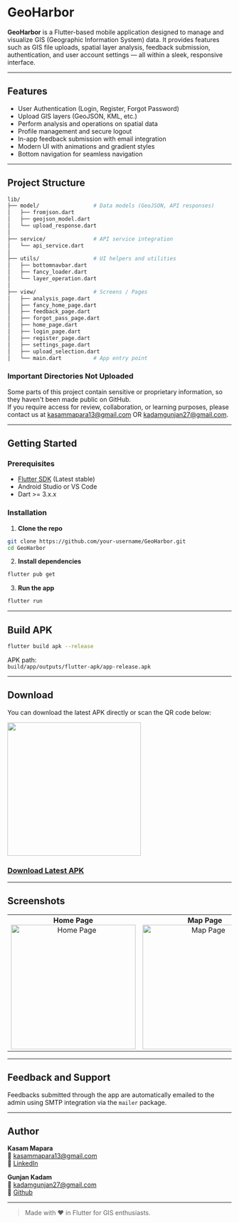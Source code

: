 # GeoHarbor

**GeoHarbor** is a Flutter-based mobile application designed to manage and visualize GIS (Geographic Information System) data. It provides features such as GIS file uploads, spatial layer analysis, feedback submission, authentication, and user account settings — all within a sleek, responsive interface.

---

## Features

-  User Authentication (Login, Register, Forgot Password)
-  Upload GIS layers (GeoJSON, KML, etc.)
-  Perform analysis and operations on spatial data
-  Profile management and secure logout
-  In-app feedback submission with email integration
-  Modern UI with animations and gradient styles
-  Bottom navigation for seamless navigation

---

## Project Structure

```bash
lib/
├── model/                 # Data models (GeoJSON, API responses)
│   ├── fromjson.dart
│   ├── geojson_model.dart
│   └── upload_response.dart
│
├── service/               # API service integration
│   └── api_service.dart
│
├── utils/                 # UI helpers and utilities
│   ├── bottomnavbar.dart
│   ├── fancy_loader.dart
│   └── layer_operation.dart
│
├── view/                  # Screens / Pages
│   ├── analysis_page.dart
│   ├── fancy_home_page.dart
│   ├── feedback_page.dart
│   ├── forgot_pass_page.dart
│   ├── home_page.dart
│   ├── login_page.dart
│   ├── register_page.dart
│   ├── settings_page.dart
│   ├── upload_selection.dart
│   └── main.dart          # App entry point
```

### Important Directories Not Uploaded

Some parts of this project contain sensitive or proprietary information, so they haven't been made public on GitHub.  
If you require access for review, collaboration, or learning purposes, please contact us at kasammapara13@gmail.com OR kadamgunjan27@gmail.com.

---

## Getting Started

### Prerequisites

- [Flutter SDK](https://docs.flutter.dev/get-started/install) (Latest stable)
- Android Studio or VS Code
- Dart >= 3.x.x

### Installation

1. **Clone the repo**

```bash
git clone https://github.com/your-username/GeoHarbor.git
cd GeoHarbor
```

2. **Install dependencies**

```bash
flutter pub get
```

3. **Run the app**

```bash
flutter run
```

---

## Build APK

```bash
flutter build apk --release
```

APK path:\
`build/app/outputs/flutter-apk/app-release.apk`

---

## Download

You can download the latest APK directly or scan the QR code below:

<img src="https://github.com/copyninja277/Geoharbor-flutter/blob/master/scanner.jpeg?raw=true" width="300" height="300" />

### [Download Latest APK](https://drive.google.com/file/d/1r1NxAqzahL4m5XGZ9IjApX86ipe6XjMZ)

---

## Screenshots

<table>
  <tr>
    <td align="center">
      <strong>Home Page</strong><br>
      <img src="https://github.com/copyninja277/Geoharbor-flutter/blob/master/homepage.jpg?raw=true" alt="Home Page" width="280"/>
    </td>
    <td align="center">
      <strong>Map Page</strong><br>
      <img src="https://github.com/copyninja277/Geoharbor-flutter/blob/master/mappage.jpg?raw=true" alt="Map Page" width="280"/>
    </td>
    <td align="center">
      <strong>Upload View</strong><br>
      <img src="https://github.com/copyninja277/Geoharbor-flutter/blob/master/uploadpage.jpg?raw=true" alt="Upload View" width="280"/>
    </td>
  </tr>
</table>

---

## Feedback and Support

Feedbacks submitted through the app are automatically emailed to the admin using SMTP integration via the `mailer` package.

---


## Author

**Kasam Mapara**\
📧 [kasammapara13@gmail.com](mailto\:kasammapara13@gmail.com)\
🔗 [LinkedIn](https://www.linkedin.com/in/kasam-mapara-016637256/)

**Gunjan Kadam**\
📧 [kadamgunjan27@gmail.com](mailto\:kadamgunjan27@gmail.com)\
🔗 [Github](https://github.com/Gunjankadam)

---

> Made with ❤️ in Flutter for GIS enthusiasts.
